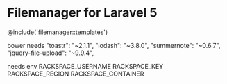# Filemanager for Laravel 5



@include('filemanager::templates')

bower needs
"toastr": "~2.1.1",
"lodash": "~3.8.0",
"summernote": "~0.6.7",
"jquery-file-upload": "~9.9.4",


needs env
RACKSPACE_USERNAME
RACKSPACE_KEY
RACKSPACE_REGION
RACKSPACE_CONTAINER
